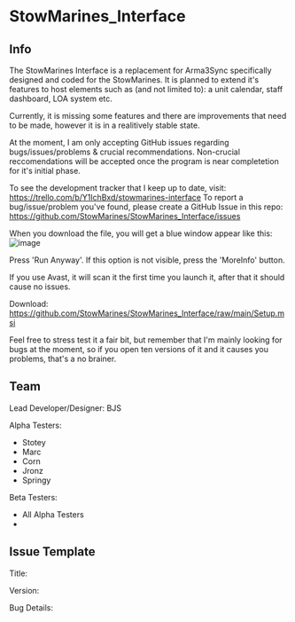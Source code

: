 # StowMarines_Interface

## Info

The StowMarines Interface is a replacement for Arma3Sync specifically designed and coded for the StowMarines. It is planned to extend it's features to host elements such as (and not limited to): a unit calendar, staff dashboard, LOA system etc.

Currently, it is missing some features and there are improvements that need to be made, however it is in a realitively stable state. 

At the moment, I am only accepting GitHub issues regarding bugs/issues/problems & crucial recommendations. Non-crucial reccomendations will be accepted once the program is near completetion for it's initial phase.

To see the development tracker that I keep up to date, visit: https://trello.com/b/Y1lchBxd/stowmarines-interface
To report a bug/issue/problem you've found, please create a GitHub Issue in this repo: https://github.com/StowMarines/StowMarines_Interface/issues

When you download the file, you will get a blue window appear like this: ![image](https://user-images.githubusercontent.com/68105236/119230848-d65c1b80-bb15-11eb-95bd-f69743071758.png)

Press 'Run Anyway'. If this option is not visible, press the 'MoreInfo' button.

If you use Avast, it will scan it the first time you launch it, after that it should cause no issues.

Download: https://github.com/StowMarines/StowMarines_Interface/raw/main/Setup.msi

Feel free to stress test it a fair bit, but remember that I'm mainly looking for bugs at the moment, so if you open ten versions of it and it causes you problems, that's a no brainer.

## Team

Lead Developer/Designer: BJS

Alpha Testers:
- Stotey
- Marc
- Corn
- Jronz
- Springy

Beta Testers:
- All Alpha Testers
- 

## Issue Template

Title: 

Version:

Bug Details: 
